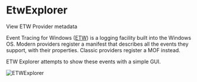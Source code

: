 # EtwExplorer

View ETW Provider metadata

Event Tracing for Windows ([ETW](https://docs.microsoft.com/en-us/windows/win32/etw/event-metadata-overview)) is a logging facility built into the Windows OS. Modern providers register a manifest that describes all the events they support, with their properties. Classic providers register a MOF instead.

ETW Explorer attempts to show these events with a simple GUI.

![ETWExplorer](./etwexplorer2.PNG)
